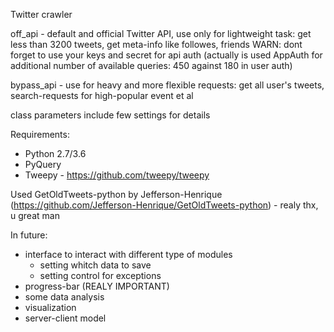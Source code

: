 Twitter crawler

off_api - default and official Twitter API, use only for lightweight task: get less than 3200 tweets, get meta-info like followes, friends
WARN: dont forget to use your keys and secret for api auth (actually is used AppAuth for additional number of available queries: 450 against 180 in user auth)

bypass_api - use for heavy and more flexible requests: get all user's tweets, search-requests for high-popular event et al

class parameters include few settings for details

Requirements:
 - Python 2.7/3.6
 - PyQuery
 - Tweepy - https://github.com/tweepy/tweepy

Used GetOldTweets-python by Jefferson-Henrique (https://github.com/Jefferson-Henrique/GetOldTweets-python) - realy thx, u great man

In future:
 - interface to interact with different type of modules
   - setting whitch data to save
   - setting control for exceptions
 - progress-bar (REALY IMPORTANT)
 - some data analysis
 - visualization
 - server-client model
